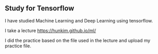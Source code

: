 ## Study for Tensorflow

I have studied Machine Learning and Deep Learning using tensorflow. 


I take a lecture https://hunkim.github.io/ml/


I did the practice based on the file used in the lecture and upload my practice file.